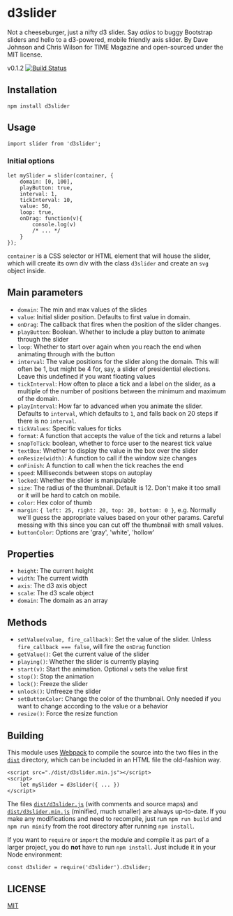d3slider
========
Not a cheeseburger, just a nifty d3 slider. Say *adios* to buggy Bootstrap sliders and hello to a d3-powered, mobile friendly axis slider. By Dave Johnson and Chris Wilson for TIME Magazine and open-sourced under the MIT license.

v0.1.2 [![Build Status](https://travis-ci.org/TimeMagazine/d3slider.svg?branch=master)](https://travis-ci.org/TimeMagazine/d3slider)

## Installation 

	npm install d3slider

## Usage

	import slider from 'd3slider';

### Initial options

	let mySlider = slider(container, {
		domain: [0, 100],
		playButton: true,
		interval: 1,
		tickInterval: 10,
		value: 50,
		loop: true,
		onDrag: function(v){
			console.log(v)
			/* ... */
		}
	});		

`container` is a CSS selector or HTML element that will house the slider, which will create its own div with the class `d3slider` and create an `svg` object inside.

## Main parameters
+ `domain`: The min and max values of the slides
+ `value`: Initial slider position. Defaults to first value in domain.
+ `onDrag`: The callback that fires when the position of the slider changes.
+ `playButton`: Boolean. Whether to include a play button to animate through the slider
+ `loop`: Whether to start over again when you reach the end when animating through with the button
+ `interval`: The value positions for the slider along the domain. This will often be 1, but might be 4 for, say, a slider of presidential elections. Leave this undefined if you want floating values
+ `tickInterval`: How often to place a tick and a label on the slider, as a multiple of the number of positions between the minimum and maximum of the domain.
+ `playInterval`: How far to advanced when you animate the slider. Defaults to `interval`, which defaults to `1`, and falls back on 20 steps if there is no `interval`.
+ `tickValues`: Specific values for ticks
+ `format`: A function that accepts the value of the tick and returns a label
+ `snapToTick`: boolean, whether to force user to the nearest tick value
+ `textBox`: Whether to display the value in the box over the slider
+ `onResize(width)`: A function to call if the window size changes
+ `onFinish`: A function to call when the tick reaches the end
+ `speed`: Milliseconds between stops on autoplay
+ `locked`: Whether the slider is manipulable
+ `size`: The radius of the thumbnail. Default is 12. Don't make it too small or it will be hard to catch on mobile.
+ `color`: Hex color of thumb
+ `margin`: `{ left: 25, right: 20, top: 20, bottom: 0 }`, e.g. Normally we'll guess the appropriate values based on your other params. Careful messing with this since you can cut off the thumbnail with small values.
+ `buttonColor`: Options are 'gray', 'white', 'hollow'

## Properties
+ `height`: The current height
+ `width`: The current width
+ `axis`: The d3 axis object
+ `scale`: The d3 scale object
+ `domain`: The domain as an array

## Methods
+ `setValue(value, fire_callback)`: Set the value of the slider. Unless `fire_callback === false`, will fire the `onDrag` function
+ `getValue()`: Get the current value of the slider
+ `playing()`: Whether the slider is currently playing 
+ `start(v)`: Start the animation. Optional `v` sets the value first				
+ `stop()`: Stop the animation
+ `lock()`: Freeze the slider
+ `unlock()`: Unfreeze the slider
+ `setButtonColor`: Change the color of the thumbnail. Only needed if you want to change according to the value or a behavior
+ `resize()`: Force the resize function 

## Building

This module uses [Webpack](https://webpack.js.org/) to compile the source into the two files in the [`dist`](/dist) directory, which can be included in an HTML file the old-fashion way.

	<script src="./dist/d3slider.min.js"></script>
	<script>
		let mySlider = d3slider({ ... })
	</script>

The files [`dist/d3slider.js`](dist/d3slider.js) (with comments and source maps) and [`dist/d3slider.min.js`](dist/d3slider.js) (minified, much smaller) are always up-to-date. If you make any modifications and need to recompile, just run `npm run build` and `npm run minify` from the root directory after running `npm install`.

If you want to `require` or `import` the module and compile it as part of a larger project, you do **not** have to run `npm install`. Just include it in your Node environment:

	const d3slider = require('d3slider').d3slider;	

## LICENSE

[MIT](LICENSE.md)